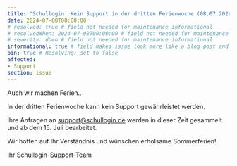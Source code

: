 ```yaml
---
title: "Schullogin: Kein Support in der dritten Ferienwoche (08.07.2024 - 14.07.2024)"
date: 2024-07-08T00:00:00
# resolved: true # field not needed for maintenance informational
# resolvedWhen: 2024-07-08T00:00:00 # field not needed for maintenance informational
# severity: down # field not needed for maintenance informational
informational: true # field makes issue look more like a blog post and removes any references to downtime length
pin: true # Resolving: set to false
affected:
- Support
section: issue
---
```


Auch wir machen Ferien.. 

In der dritten Ferienwoche kann kein Support gewährleistet werden. 

Ihre Anfragen an support@schullogin.de werden in dieser Zeit gesammelt und ab dem 15. Juli bearbeitet.

Wir hoffen auf Ihr Verständnis und wünschen erholsame Sommerferien!

Ihr Schullogin-Support-Team
